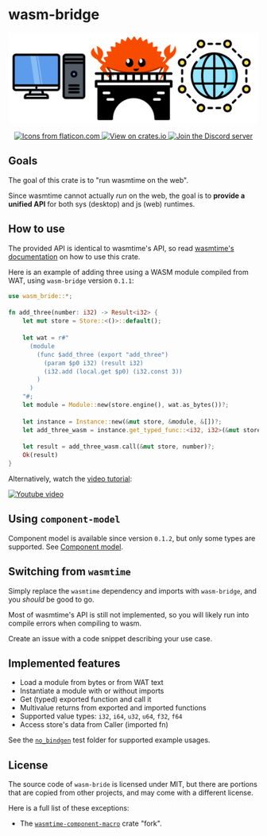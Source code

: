 # wasm-bridge

<div align="center">
  <p>
    <img src="/wasm-bridge-banner.png" alt="image banner" width="600" />
  </p>

  <p>
    <a href="https://www.flaticon.com/" title="Icons from flaticon.com">
      <img src="https://img.shields.io/badge/Icons_from-Flaticon-green" alt="Icons from flaticon.com">
    </a>
    <a href="https://crates.io/crates/wasm-bridge" title="View on crates.io">
      <img src="https://img.shields.io/badge/View_on-crates.io-blue" alt="View on crates.io">
    </a>
    <a href="https://discord.gg/7fk5Uk6Eqr" title="Join the Discord server">
      <img src="https://img.shields.io/discord/1125842158914646080?logo=discord&label=Join" alt="Join the Discord server">
    </a>
  </p>
</div>

## Goals

The goal of this crate is to "run wasmtime on the web".

Since wasmtime cannot actually _run_ on the web, the goal is to **provide a unified API** for both sys (desktop) and js (web) runtimes.

## How to use

The provided API is identical to wasmtime's API, so read [wasmtime's documentation](https://docs.wasmtime.dev/) on how to use this crate.

Here is an example of adding three using a WASM module compiled from WAT, using `wasm-bridge` version `0.1.1`:

```rust
use wasm_bride::*;

fn add_three(number: i32) -> Result<i32> {
    let mut store = Store::<()>::default();

    let wat = r#"
      (module
        (func $add_three (export "add_three")
          (param $p0 i32) (result i32)
          (i32.add (local.get $p0) (i32.const 3))
        )
      )
    "#;
    let module = Module::new(store.engine(), wat.as_bytes())?;

    let instance = Instance::new(&mut store, &module, &[])?;
    let add_three_wasm = instance.get_typed_func::<i32, i32>(&mut store, "add_three")?;

    let result = add_three_wasm.call(&mut store, number)?;
    Ok(result)
}
```

Alternatively, watch the [video tutorial](https://youtu.be/CqpZjouAOvg):

[![Youtube video](https://img.youtube.com/vi/CqpZjouAOvg/0.jpg)](https://youtu.be/CqpZjouAOvg)

## Using `component-model`

Component model is available since version `0.1.2`, but only some types are supported.
See [Component model](/docs/component_model.md).

## Switching from `wasmtime`

Simply replace the `wasmtime` dependency and imports with `wasm-bridge`, and you _should_ be good to go.

Most of wasmtime's API is still not implemented, so you will likely run into compile errors when compiling to wasm.

Create an issue with a code snippet describing your use case.

## Implemented features

- Load a module from bytes or from WAT text
- Instantiate a module with or without imports
- Get (typed) exported function and call it
- Multivalue returns from exported and imported functions
- Supported value types: `i32`, `i64`, `u32`, `u64`, `f32`, `f64`
- Access store's data from Caller (imported fn)

See the [`no_bindgen`](/tests/no_bindgen) test folder for supported example usages.

## License

The source code of `wasm-bride` is licensed under MIT, but there are portions that are copied from other projects,
and may come with a different license.

Here is a full list of these exceptions:

- The [`wasmtime-component-macro`](/crates/wasm-bridge-macros/src/original/) crate "fork".
